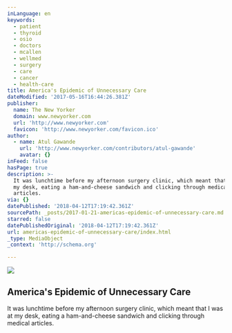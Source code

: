 ```yaml
---
inLanguage: en
keywords:
  - patient
  - thyroid
  - osio
  - doctors
  - mcallen
  - wellmed
  - surgery
  - care
  - cancer
  - health-care
title: America's Epidemic of Unnecessary Care
dateModified: '2017-05-16T16:44:26.381Z'
publisher:
  name: The New Yorker
  domain: www.newyorker.com
  url: 'http://www.newyorker.com'
  favicon: 'http://www.newyorker.com/favicon.ico'
author:
  - name: Atul Gawande
    url: 'http://www.newyorker.com/contributors/atul-gawande'
    avatar: {}
inFeed: false
hasPage: true
description: >-
  It was lunchtime before my afternoon surgery clinic, which meant that I was at
  my desk, eating a ham-and-cheese sandwich and clicking through medical
  articles.
via: {}
datePublished: '2018-04-12T17:19:42.361Z'
sourcePath: _posts/2017-01-21-americas-epidemic-of-unnecessary-care.md
starred: false
datePublishedOriginal: '2018-04-12T17:19:42.361Z'
url: americas-epidemic-of-unnecessary-care/index.html
_type: MediaObject
_context: 'http://schema.org'

---
```

<article style=""><img src="https://imgflo.herokuapp.com/graph/2b2431f8e7ba7b0/0273c760845593daafe003cad814439d/noop.jpg?input=http%3A%2F%2Fwww.newyorker.com%2Fwp-content%2Fuploads%2F2015%2F05%2F150511_r26484-1200-630-29123525.jpg" /><h1>America's Epidemic of Unnecessary Care</h1><p>It was lunchtime before my afternoon surgery clinic, which meant that I was at my desk, eating a ham-and-cheese sandwich and clicking through medical articles.</p></article>